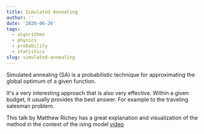 ```yaml
---
title: Simulated Annealing
author: ''
date: '2020-06-26'
tags:
  - algorithms
  - physics
  - probability
  - statistics
slug: simulated-annealing
---
```


Simulated annealing (SA) is a probabilistic technique for approximating the global optimum of a given function.

It's a very interesting approach that is also very effective. Within a given budget, it usually provides the best answer. For example to the traveling salesman problem. 

This talk by Matthew Richey has a great explanation and visualization of the method in the context of the ising model [video](https://youtu.be/uVAbjxLUnzM?t=2733)